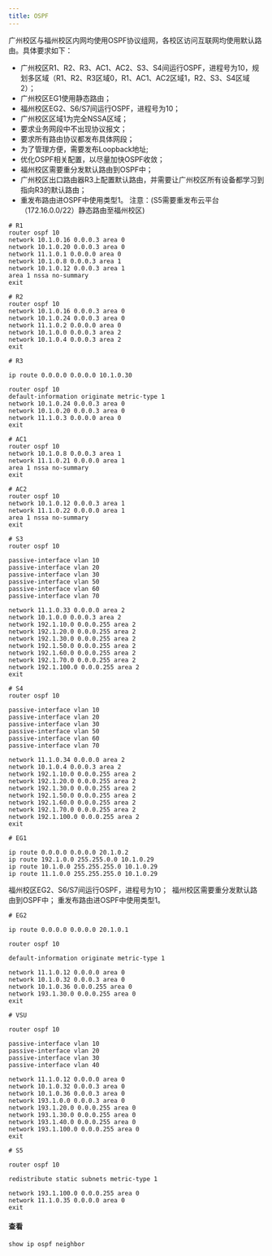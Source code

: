 ```yaml
---
title: OSPF
---
```

广州校区与福州校区内网均使用OSPF协议组网，各校区访问互联网均使用默认路由。具体要求如下：
-  广州校区R1、R2、R3、AC1、AC2、S3、S4间运行OSPF，进程号为10，规划多区域（R1、R2、R3区域0，R1、AC1、AC2区域1，R2、S3、S4区域2）；
-  广州校区EG1使用静态路由；
-  福州校区EG2、S6/S7间运行OSPF，进程号为10； 
-  广州校区区域1为完全NSSA区域； 
-  要求业务网段中不出现协议报文；
-  要求所有路由协议都发布具体网段；
-  为了管理方便，需要发布Loopback地址;
-  优化OSPF相关配置，以尽量加快OSPF收敛；
-  福州校区需要重分发默认路由到OSPF中；
-  广州校区出口路由器R3上配置默认路由，并需要让广州校区所有设备都学习到指向R3的默认路由；
-  重发布路由进OSPF中使用类型1。
注意：(S5需要重发布云平台（172.16.0.0/22）静态路由至福州校区)

```
# R1
router ospf 10
network 10.1.0.16 0.0.0.3 area 0
network 10.1.0.20 0.0.0.3 area 0
network 11.1.0.1 0.0.0.0 area 0
network 10.1.0.8 0.0.0.3 area 1
network 10.1.0.12 0.0.0.3 area 1
area 1 nssa no-summary 
exit

```

```
# R2
router ospf 10
network 10.1.0.16 0.0.0.3 area 0
network 10.1.0.24 0.0.0.3 area 0
network 11.1.0.2 0.0.0.0 area 0
network 10.1.0.0 0.0.0.3 area 2
network 10.1.0.4 0.0.0.3 area 2
exit

```

```
# R3

ip route 0.0.0.0 0.0.0.0 10.1.0.30

router ospf 10
default-information originate metric-type 1
network 10.1.0.24 0.0.0.3 area 0
network 10.1.0.20 0.0.0.3 area 0
network 11.1.0.3 0.0.0.0 area 0
exit

```

```
# AC1
router ospf 10
network 10.1.0.8 0.0.0.3 area 1
network 11.1.0.21 0.0.0.0 area 1
area 1 nssa no-summary 
exit

```

```
# AC2
router ospf 10
network 10.1.0.12 0.0.0.3 area 1
network 11.1.0.22 0.0.0.0 area 1
area 1 nssa no-summary 
exit

```

```
# S3
router ospf 10

passive-interface vlan 10
passive-interface vlan 20
passive-interface vlan 30
passive-interface vlan 50
passive-interface vlan 60
passive-interface vlan 70

network 11.1.0.33 0.0.0.0 area 2
network 10.1.0.0 0.0.0.3 area 2
network 192.1.10.0 0.0.0.255 area 2
network 192.1.20.0 0.0.0.255 area 2
network 192.1.30.0 0.0.0.255 area 2
network 192.1.50.0 0.0.0.255 area 2
network 192.1.60.0 0.0.0.255 area 2
network 192.1.70.0 0.0.0.255 area 2
network 192.1.100.0 0.0.0.255 area 2
exit

```

```
# S4
router ospf 10

passive-interface vlan 10
passive-interface vlan 20
passive-interface vlan 30
passive-interface vlan 50
passive-interface vlan 60
passive-interface vlan 70

network 11.1.0.34 0.0.0.0 area 2
network 10.1.0.4 0.0.0.3 area 2
network 192.1.10.0 0.0.0.255 area 2
network 192.1.20.0 0.0.0.255 area 2
network 192.1.30.0 0.0.0.255 area 2
network 192.1.50.0 0.0.0.255 area 2
network 192.1.60.0 0.0.0.255 area 2
network 192.1.70.0 0.0.0.255 area 2
network 192.1.100.0 0.0.0.255 area 2
exit

```

```
# EG1

ip route 0.0.0.0 0.0.0.0 20.1.0.2
ip route 192.1.0.0 255.255.0.0 10.1.0.29
ip route 10.1.0.0 255.255.255.0 10.1.0.29
ip route 11.1.0.0 255.255.255.0 10.1.0.29

```

福州校区EG2、S6/S7间运行OSPF，进程号为10； 
福州校区需要重分发默认路由到OSPF中；
重发布路由进OSPF中使用类型1。

```
# EG2

ip route 0.0.0.0 0.0.0.0 20.1.0.1

router ospf 10

default-information originate metric-type 1

network 11.1.0.12 0.0.0.0 area 0
network 10.1.0.32 0.0.0.3 area 0
network 10.1.0.36 0.0.0.255 area 0
network 193.1.30.0 0.0.0.255 area 0
exit

```

```
# VSU

router ospf 10

passive-interface vlan 10
passive-interface vlan 20
passive-interface vlan 30
passive-interface vlan 40

network 11.1.0.12 0.0.0.0 area 0
network 10.1.0.32 0.0.0.3 area 0
network 10.1.0.36 0.0.0.3 area 0
network 193.1.0.0 0.0.0.3 area 0
network 193.1.20.0 0.0.0.255 area 0
network 193.1.30.0 0.0.0.255 area 0
network 193.1.40.0 0.0.0.255 area 0
network 193.1.100.0 0.0.0.255 area 0
exit

```

```
# S5

router ospf 10

redistribute static subnets metric-type 1

network 193.1.100.0 0.0.0.255 area 0
network 11.1.0.35 0.0.0.0 area 0
exit
```
#### 查看
`show ip ospf neighbor `
